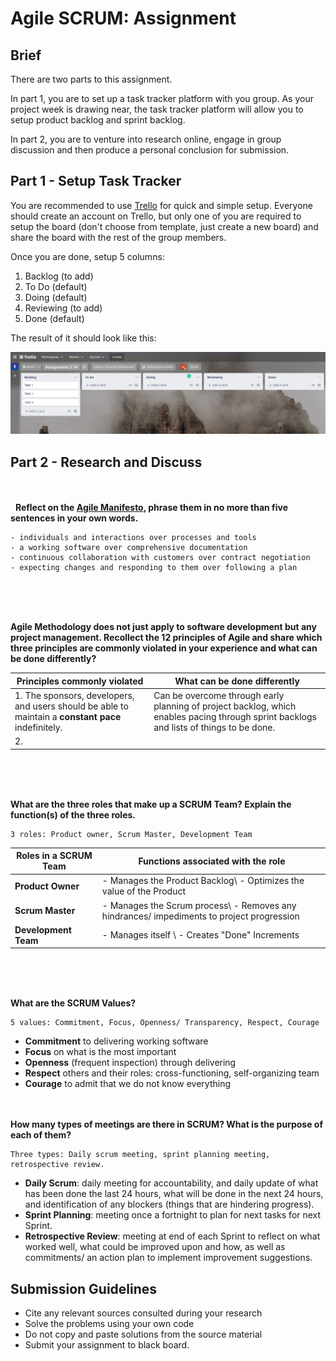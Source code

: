 # Agile SCRUM: Assignment

## Brief

There are two parts to this assignment. 

In part 1, you are to set up a task tracker platform with you group. As your project week is drawing near, the task tracker platform will allow you to setup product backlog and sprint backlog.

In part 2, you are to venture into research online, engage in group discussion and then produce a personal conclusion for submission.

## Part 1 - Setup Task Tracker

You are recommended to use [Trello](https://trello.com/) for quick and simple setup. Everyone should create an account on Trello, but only one of you are required to setup the board (don't choose from template, just create a new board) and share the board with the rest of the group members. 

Once you are done, setup 5 columns:
1. Backlog (to add)
1. To Do (default)
1. Doing (default)
1. Reviewing (to add)
1. Done (default)

The result of it should look like this:

<img src="./assets/images/trello.png" />


## Part 2 - Research and Discuss
\
\
&nbsp;
**Reflect on the [Agile Manifesto](https://agilemanifesto.org/), phrase them in no more than five sentences in your own words.**

```The manifesto prioritises:
- individuals and interactions over processes and tools
- a working software over comprehensive documentation
- continuous collaboration with customers over contract negotiation
- expecting changes and responding to them over following a plan
```

\
\
&nbsp;

**Agile Methodology does not just apply to software development but any project management. Recollect the 12 principles of Agile and share which three principles are commonly violated in your experience and what can be done differently?**

| **Principles commonly violated** | **What can be done differently** |
|----------------------------------|----------------------------------|
|1. The sponsors, developers, and users should be able to maintain a **constant pace** indefinitely.| Can be overcome through early planning of project backlog, which enables pacing through sprint backlogs and lists of things to be done.|
|2. |   |

\
\
&nbsp;

**What are the three roles that make up a SCRUM Team? Explain the function(s) of the three roles.**

```
3 roles: Product owner, Scrum Master, Development Team
```
| **Roles in a SCRUM Team** | **Functions associated with the role** |
|---------------------------|----------------------------------------|
| **Product Owner** | - Manages the Product Backlog\ - Optimizes the value of the Product |
| **Scrum Master** | - Manages the Scrum process\ - Removes any hindrances/ impediments to project progression |
| **Development Team** | - Manages itself \ - Creates "Done" Increments|

\
\
&nbsp;

__What are the SCRUM Values?__

```
5 values: Commitment, Focus, Openness/ Transparency, Respect, Courage
```
- **Commitment** to delivering working software
- **Focus** on what is the most important
- **Openness** (frequent inspection) through delivering
- **Respect** others and their roles: cross-functioning, self-organizing team
- **Courage** to admit that we do not know everything
\
\
&nbsp;

**How many types of meetings are there in SCRUM? What is the purpose of each of them?**

```
Three types: Daily scrum meeting, sprint planning meeting, retrospective review.
```
- **Daily Scrum**: daily meeting for accountability, and daily update of what has been done the last 24 hours, what will be done in the next 24 hours, and identification of any blockers (things that are hindering progress).
- **Sprint Planning**: meeting once a fortnight to plan for next tasks for next Sprint. 
- **Retrospective Review**: meeting at end of each Sprint to reflect on what worked well, what could be improved upon and how, as well as commitments/ an action plan to implement improvement suggestions.


## Submission Guidelines

- Cite any relevant sources consulted during your research
- Solve the problems using your own code
- Do not copy and paste solutions from the source material
- Submit your assignment to black board.
